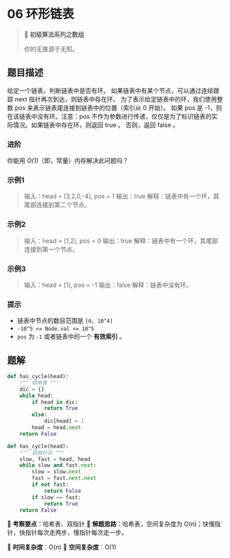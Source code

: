# 06 环形链表

> 🌈 **初级算法系列之数组**
>
> 你的无畏源于无知。

## 题目描述

给定一个链表，判断链表中是否有环。
如果链表中有某个节点，可以通过连续跟踪 next 指针再次到达，则链表中存在环。 为了表示给定链表中的环，我们使用整数 pos 来表示链表尾连接到链表中的位置（索引从 0 开始）。 如果 pos 是 -1，则在该链表中没有环。注意：pos 不作为参数进行传递，仅仅是为了标识链表的实际情况。如果链表中存在环，则返回 true 。 否则，返回 false 。

### 进阶

你能用 *O(1)*（即，常量）内存解决此问题吗？

### 示例1

> 输入：head = [3,2,0,-4], pos = 1
> 输出：true
> 解释：链表中有一个环，其尾部连接到第二个节点。

### 示例2

> 输入：head = [1,2], pos = 0
> 输出：true
> 解释：链表中有一个环，其尾部连接到第一个节点。

### 示例3

> 输入：head = [1], pos = -1
> 输出：false
> 解释：链表中没有环。

### 提示

- 链表中节点的数目范围是 `[0, 10^4]`
- `-10^5 <= Node.val <= 10^5`
- `pos` 为 `-1` 或者链表中的一个 **有效索引** 。

## 题解

```python
def has_cycle(head):
    """ 哈希表 """
    dic = {}
    while head:
        if head in dic:
            return True
        else:
            dic[head] = 1
        head = head.next
    return False
```

```python
def has_cycle(head):
    """ 双指针法 """
    slow, fast = head, head
    while slow and fast.next:
        slow = slow.next
        fast = fast.next.next
        if not fast:
            return False
        if slow == fast:
            return True
    return False
```

🍥 **考察要点**：哈希表、双指针
🍬 **解题思路**：哈希表，空间复杂度为 O(n)；快慢指针，快指针每次走两步，慢指针每次走一步。

🍉 **时间复杂度**：O(n)
🍭 **空间复杂度**：O(1)
